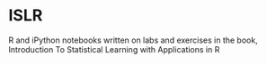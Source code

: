 # ISLR
R  and iPython notebooks written on labs and exercises in the book, Introduction To Statistical Learning with Applications in R

